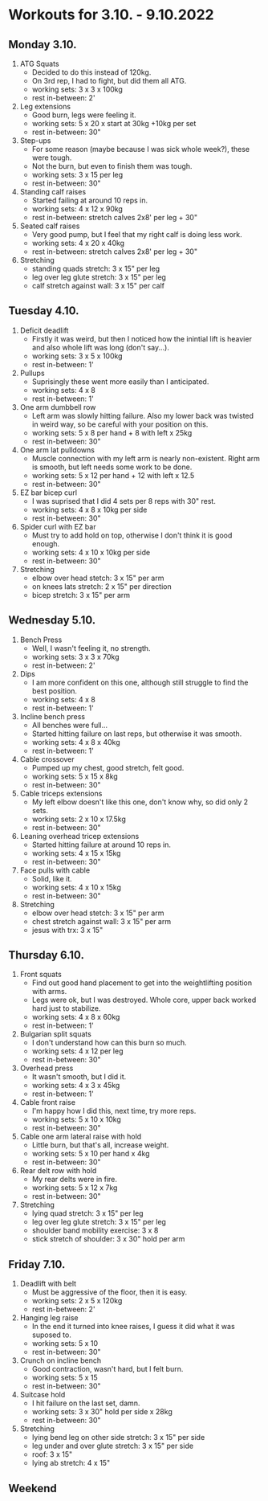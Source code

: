 # Workouts for 3.10. - 9.10.2022

## Monday 3.10.

1. ATG Squats
   - Decided to do this instead of 120kg.
   - On 3rd rep, I had to fight, but did them all ATG.
   - working sets: 3 x 3 x 100kg
   - rest in-between: 2'
2. Leg extensions
   - Good burn, legs were feeling it.
   - working sets: 5 x 20 x start at 30kg +10kg per set
   - rest in-between: 30"
3. Step-ups
   - For some reason (maybe because I was sick whole week?), these were tough.
   - Not the burn, but even to finish them was tough.
   - working sets: 3 x 15 per leg
   - rest in-between: 30"
4. Standing calf raises
   - Started failing at around 10 reps in.
   - working sets: 4 x 12 x 90kg
   - rest in-between: stretch calves 2x8' per leg + 30"
5. Seated calf raises
   - Very good pump, but I feel that my right calf is doing less work.
   - working sets: 4 x 20 x 40kg
   - rest in-between: stretch calves 2x8' per leg + 30"
6. Stretching
   - standing quads stretch: 3 x 15" per leg
   - leg over leg glute stretch: 3 x 15" per leg
   - calf stretch against wall: 3 x 15" per calf

## Tuesday 4.10.

1. Deficit deadlift
   - Firstly it was weird, but then I noticed how the inintial lift is heavier and also whole lift was long (don't say...).
   - working sets: 3 x 5 x 100kg
   - rest in-between: 1'
2. Pullups
   - Suprisingly these went more easily than I anticipated.
   - working sets: 4 x 8
   - rest in-between: 1'
3. One arm dumbbell row
   - Left arm was slowly hitting failure. Also my lower back was twisted in weird way, so be careful with your position on this.
   - working sets: 5 x 8 per hand + 8 with left x 25kg
   - rest in-between: 30"
4. One arm lat pulldowns
   - Muscle connection with my left arm is nearly non-existent. Right arm is smooth, but left needs some work to be done.
   - working sets: 5 x 12 per hand + 12 with left x 12.5
   - rest in-between: 30"
5. EZ bar bicep curl
   - I was suprised that I did 4 sets per 8 reps with 30" rest.
   - working sets: 4 x 8 x 10kg per side
   - rest in-between: 30"
6. Spider curl with EZ bar
   - Must try to add hold on top, otherwise I don't think it is good enough.
   - working sets: 4 x 10 x 10kg per side
   - rest in-between: 30"
7. Stretching
   - elbow over head stetch: 3 x 15" per arm
   - on knees lats stretch: 2 x 15" per direction
   - bicep stretch: 3 x 15" per arm

## Wednesday 5.10.

1. Bench Press
   - Well, I wasn't feeling it, no strength.
   - working sets: 3 x 3 x 70kg
   - rest in-between: 2'
2. Dips
   - I am more confident on this one, although still struggle to find the best position.
   - working sets: 4 x 8
   - rest in-between: 1'
3. Incline bench press
   - All benches were full...
   - Started hitting failure on last reps, but otherwise it was smooth.
   - working sets: 4 x 8 x 40kg
   - rest in-between: 1'
4. Cable crossover
   - Pumped up my chest, good stretch, felt good.
   - working sets: 5 x 15 x 8kg
   - rest in-between: 30"
5. Cable triceps extensions
   - My left elbow doesn't like this one, don't know why, so did only 2 sets.
   - working sets: 2 x 10 x 17.5kg
   - rest in-between: 30"
6. Leaning overhead tricep extensions
   - Started hitting failure at around 10 reps in.
   - working sets: 4 x 15 x 15kg
   - rest in-between: 30"
7. Face pulls with cable
   - Solid, like it.
   - working sets: 4 x 10 x 15kg
   - rest in-between: 30"
8. Stretching
   - elbow over head stetch: 3 x 15" per arm
   - chest stretch against wall: 3 x 15" per arm
   - jesus with trx: 3 x 15"

## Thursday 6.10.

1. Front squats
   - Find out good hand placement to get into the weightlifting position with arms.
   - Legs were ok, but I was destroyed. Whole core, upper back worked hard just to stabilize.
   - working sets: 4 x 8 x 60kg
   - rest in-between: 1'
2. Bulgarian split squats
   - I don't understand how can this burn so much.
   - working sets: 4 x 12 per leg
   - rest in-between: 30"
3. Overhead press
   - It wasn't smooth, but I did it.
   - working sets: 4 x 3 x 45kg
   - rest in-between: 1'
4. Cable front raise
   - I'm happy how I did this, next time, try more reps.
   - working sets: 5 x 10 x 10kg
   - rest in-between: 30"
5. Cable one arm lateral raise with hold
   - Little burn, but that's all, increase weight.
   - working sets: 5 x 10 per hand x 4kg
   - rest in-between: 30"
6. Rear delt row with hold
   - My rear delts were in fire.
   - working sets: 5 x 12 x 7kg
   - rest in-between: 30"
7. Stretching
   - lying quad stretch: 3 x 15" per leg
   - leg over leg glute stretch: 3 x 15" per leg
   - shoulder band mobility exercise: 3 x 8
   - stick stretch of shoulder: 3 x 30" hold per arm

## Friday 7.10.

1. Deadlift with belt
   - Must be aggressive of the floor, then it is easy.
   - working sets: 2 x 5 x 120kg
   - rest in-between: 2'
2. Hanging leg raise
   - In the end it turned into knee raises, I guess it did what it was suposed to.
   - working sets: 5 x 10
   - rest in-between: 30"
3. Crunch on incline bench
   - Good contraction, wasn't hard, but I felt burn.
   - working sets: 5 x 15
   - rest in-between: 30"
4. Suitcase hold
   - I hit failure on the last set, damn.
   - working sets: 3 x 30" hold per side x 28kg
   - rest in-between: 30"
5. Stretching
   - lying bend leg on other side stretch: 3 x 15" per side
   - leg under and over glute stretch: 3 x 15" per side
   - roof: 3 x 15"
   - lying ab stretch: 4 x 15"

## Weekend
